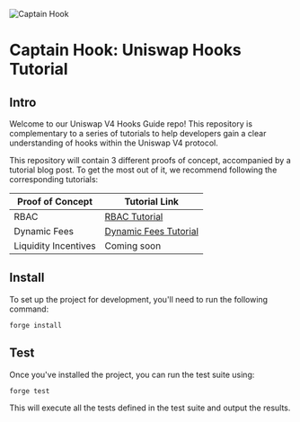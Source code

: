 ![Captain Hook](https://miro.medium.com/v2/resize:fit:1400/format:webp/1*pyGIlCX_v1CumaAEaMqR1A.png)  

# Captain Hook: Uniswap Hooks Tutorial

## Intro
Welcome to our Uniswap V4 Hooks Guide repo! This repository is complementary to a series of tutorials to help developers gain a clear understanding of hooks within the Uniswap V4 protocol.

This repository will contain 3 different proofs of concept, accompanied by a tutorial blog post. To get the most out of it, we recommend following the corresponding tutorials:

| Proof of Concept       | Tutorial Link                 |
|------------------------|-------------------------------|
| RBAC                   | [RBAC Tutorial](https://medium.com/@umbrellaresearch/uniswap-v4-hooks-a-deep-dive-with-captain-hook-i-6be5d1677539)  |
| Dynamic Fees           | [Dynamic Fees Tutorial](https://medium.com/@umbrellaresearch/uniswap-v4-hooks-a-deep-dive-with-captain-hook-ii-44b0efc84e45) |
| Liquidity Incentives   | Coming soon                   |

## Install

To set up the project for development, you'll need to run the following command:

```shell
forge install
```

## Test

Once you've installed the project, you can run the test suite using:

```shell
forge test
```
This will execute all the tests defined in the test suite and output the results.
